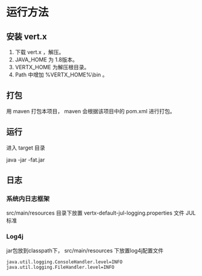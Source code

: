 # 运行方法

## 安装 vert.x

1. 下载 vert.x ，解压。
2. JAVA_HOME 为 1.8版本。
3. VERTX_HOME 为解压根目录。
4. Path 中增加 %VERTX_HOME%\bin 。

## 打包

用 maven 打包本项目， maven 会根据该项目中的 pom.xml 进行打包。

## 运行

进入 target 目录

java -jar <jar-name>-fat.jar

## 日志

### 系统内日志框架

src/main/resources 目录下放置 vertx-default-jul-logging.properties 文件   JUL 标准

### Log4j

jar包放到classpath下， src/main/resources 下放置log4j配置文件 

```
java.util.logging.ConsoleHandler.level=INFO
java.util.logging.FileHandler.level=INFO
```

